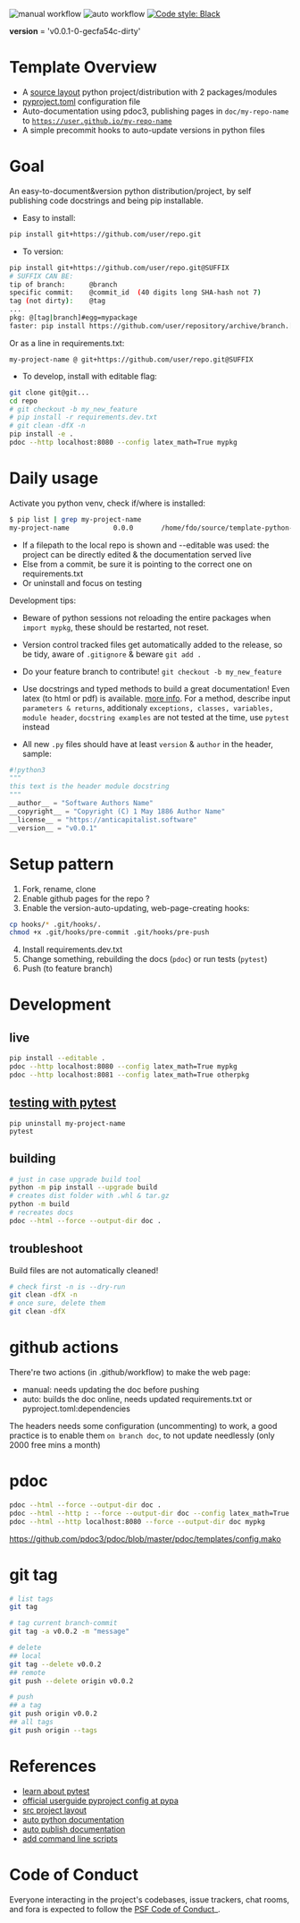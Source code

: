 ![manual workflow](https://github.com/fdobad/template-python-package/actions/workflows/manual.yml/badge.svg)
![auto workflow](https://github.com/fdobad/template-python-package/actions/workflows/auto.yml/badge.svg)
<a href=https://github.com/psf/black>![Code style: Black](https://img.shields.io/badge/code%20style-black-000000.svg)</a>

__version__ = 'v0.0.1-0-gecfa54c-dirty'

# Template Overview

* A [source layout][src-layout] python project/distribution with 2 packages/modules
* [pyproject.toml][pyproject_config] configuration file
* Auto-documentation using pdoc3, publishing pages in `doc/my-repo-name` to [`https://user.github.io/my-repo-name`](https://fdobad.github.io/template-python-package)
* A simple precommit hooks to auto-update versions in python files

# Goal

An easy-to-document&version python distribution/project, by self publishing code docstrings and being pip installable.

* Easy to install:
```bash
pip install git+https://github.com/user/repo.git
```

* To version:
```bash
pip install git+https://github.com/user/repo.git@SUFFIX
# SUFFIX CAN BE:
tip of branch:      @branch
specific commit:    @commit_id  (40 digits long SHA-hash not 7)
tag (not dirty):    @tag
...
pkg: @[tag|branch]#egg=mypackage
faster: pip install https://github.com/user/repository/archive/branch.[zip|wheel]
```
Or as a line in requirements.txt:
```
my-project-name @ git+https://github.com/user/repo.git@SUFFIX
```

* To develop, install with editable flag:
```bash
git clone git@git...
cd repo
# git checkout -b my_new_feature
# pip install -r requirements.dev.txt
# git clean -dfX -n
pip install -e .
pdoc --http localhost:8080 --config latex_math=True mypkg
```

# Daily usage 

Activate you python venv, check if/where is installed: 
```bash
$ pip list | grep my-project-name
my-project-name           0.0.0       /home/fdo/source/template-python-package
```
* If a filepath to the local repo is shown and --editable was used: the project can be directly edited & the documentation served live  
* Else from a commit, be sure it is pointing to the correct one on requirements.txt
* Or uninstall and focus on testing

Development tips:
* Beware of python sessions not reloading the entire packages when `import mypkg`, these should be restarted, not reset.
* Version control tracked files get automatically added to the release, so be tidy, aware of `.gitignore` & beware `git add .`
* Do your feature branch to contribute! `git checkout -b my_new_feature`
* Use docstrings and typed methods to build a great documentation! Even latex (to html or pdf) is available. [more info](https://pdoc3.github.io/pdoc/doc/pdoc/#what-objects-are-documented). For a method, describe input `parameters & returns`, additionaly `exceptions, classes, variables, module header`, `docstring examples` are not tested at the time, use `pytest` instead
    
* All new `.py` files should have at least `version` & `author` in the header, sample:
```python
#!python3
""" 
this text is the header module docstring
"""
__author__ = "Software Authors Name"
__copyright__ = "Copyright (C) 1 May 1886 Author Name"
__license__ = "https://anticapitalist.software"
__version__ = "v0.0.1"
```

# Setup pattern

1. Fork, rename, clone
2. Enable github pages for the repo ?
3. Enable the version-auto-updating, web-page-creating hooks:
```bash
cp hooks/* .git/hooks/.
chmod +x .git/hooks/pre-commit .git/hooks/pre-push
```
4. Install requirements.dev.txt
5. Change something, rebuilding the docs (`pdoc`) or run tests (`pytest`)
6. Push (to feature branch)

# Development

## live
```bash
pip install --editable .
pdoc --http localhost:8080 --config latex_math=True mypkg
pdoc --http localhost:8081 --config latex_math=True otherpkg
```
## [testing with pytest][pytest]
```
pip uninstall my-project-name
pytest
```
## building
```bash
# just in case upgrade build tool
python -m pip install --upgrade build
# creates dist folder with .whl & tar.gz
python -m build
# recreates docs
pdoc --html --force --output-dir doc .
```
## troubleshoot
Build files are not automatically cleaned!
```bash
# check first -n is --dry-run
git clean -dfX -n
# once sure, delete them
git clean -dfX
```

# github actions
There're two actions (in .github/workflow) to make the web page:

* manual: needs updating the doc before pushing  
* auto: builds the doc online, needs updated requirements.txt or pyproject.toml:dependencies  

The headers needs some configuration (uncommenting) to work, a good practice is to enable them `on branch doc`, to not update needlessly (only 2000 free mins a month)

# pdoc
```bash
pdoc --html --force --output-dir doc .
pdoc --html --http : --force --output-dir doc --config latex_math=True .
pdoc --html --http localhost:8080 --force --output-dir doc mypkg
```
https://github.com/pdoc3/pdoc/blob/master/pdoc/templates/config.mako

# git tag
```bash
# list tags
git tag

# tag current branch-commit
git tag -a v0.0.2 -m "message"

# delete 
## local
git tag --delete v0.0.2
## remote
git push --delete origin v0.0.2

# push 
## a tag
git push origin v0.0.2
## all tags
git push origin --tags
```

# References
* [learn about pytest][pytest]
* [official userguide pyproject config at pypa][pyproject_config]  
* [src project layout][src-layout]  
* [auto python documentation][auto-document]  
* [auto publish documentation][auto-publish-docs]  
* [add command line scripts][cli-scripts]  

# Code of Conduct

Everyone interacting in the project's codebases, issue trackers,
chat rooms, and fora is expected to follow the
[PSF Code of Conduct](https://www.python.org/psf/conduct/)_.

[pyproject_config]: https://setuptools.pypa.io/en/latest/userguide/pyproject_config.html
[src-layout]: https://setuptools.pypa.io/en/latest/userguide/package_discovery.html#src-layout
[cli-scripts]: https://setuptools.pypa.io/en/latest/userguide/entry_point.html
[auto-document]: https://pdoc3.github.io/pdoc
[auto-publish-docs]: https://github.com/mitmproxy/pdoc/blob/main/.github/workflows/docs.yml
[pytest]: https://docs.pytest.org/en/latest/getting-started.html

